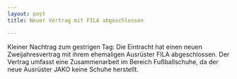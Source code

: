 ```yaml
---
layout: post
title: Neuer Vertrag mit FILA abgeschlossen

---
```


Kleiner Nachtrag zum gestrigen Tag: Die Eintracht hat einen neuen Zweijahresvertrag mit ihrem ehemaligen Ausrüster FILA abgeschlossen. Der Vertrag umfasst eine Zusammenarbeit im Bereich Fußballschuhe, da der neue Ausrüster JAKO keine Schuhe herstellt.


